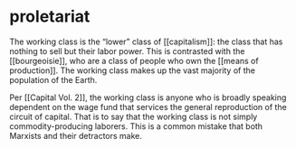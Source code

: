 # proletariat

The working class is the &ldquo;lower&rdquo; class of [[capitalism]]: the class that has nothing to sell but their labor power. This is contrasted with the [[bourgeoisie]], who are a class of people who own the [[means of production]]. The working class makes up the vast majority of the population of the Earth.

Per [[Capital Vol. 2]], the working class is anyone who is broadly speaking dependent on the wage fund that services the general reproduction of the circuit of capital. That is to say that the working class is not simply commodity-producing laborers. This is a common mistake that both Marxists and their detractors make.
